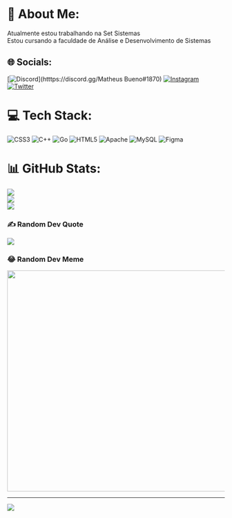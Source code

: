 # 💫 About Me:
Atualmente estou trabalhando na Set Sistemas <br>Estou cursando a faculdade  de Análise e Desenvolvimento de Sistemas<br>


## 🌐 Socials:
[![Discord](https://img.shields.io/badge/Discord-%237289DA.svg?logo=discord&logoColor=white)](htttps://discord.gg/Matheus Bueno#1870) [![Instagram](https://img.shields.io/badge/Instagram-%23E4405F.svg?logo=Instagram&logoColor=white)](https://instagram.com/_matheus.bueno) [![Twitter](https://img.shields.io/badge/Twitter-%231DA1F2.svg?logo=Twitter&logoColor=white)](https://twitter.com/lMatheusBueno) 

# 💻 Tech Stack:
![CSS3](https://img.shields.io/badge/css3-%231572B6.svg?style=for-the-badge&logo=css3&logoColor=white) ![C++](https://img.shields.io/badge/c++-%2300599C.svg?style=for-the-badge&logo=c%2B%2B&logoColor=white) ![Go](https://img.shields.io/badge/go-%2300ADD8.svg?style=for-the-badge&logo=go&logoColor=white) ![HTML5](https://img.shields.io/badge/html5-%23E34F26.svg?style=for-the-badge&logo=html5&logoColor=white) ![Apache](https://img.shields.io/badge/apache-%23D42029.svg?style=for-the-badge&logo=apache&logoColor=white) ![MySQL](https://img.shields.io/badge/mysql-%2300f.svg?style=for-the-badge&logo=mysql&logoColor=white) 	![Figma](https://img.shields.io/badge/figma-%23F24E1E.svg?style=for-the-badge&logo=figma&logoColor=white)
# 📊 GitHub Stats:
![](https://github-readme-stats.vercel.app/api?username=lMatheusBueno&theme=dark&hide_border=false&include_all_commits=true&count_private=true)<br/>
![](https://github-readme-streak-stats.herokuapp.com/?user=lMatheusBueno&theme=dark&hide_border=false)<br/>
![](https://github-readme-stats.vercel.app/api/top-langs/?username=lMatheusBueno&theme=dark&hide_border=false&include_all_commits=true&count_private=true&layout=compact)

### ✍️ Random Dev Quote
![](https://quotes-github-readme.vercel.app/api?type=horizontal&theme=radical)

### 😂 Random Dev Meme
<img src="https://random-memer.herokuapp.com/" width="512px"/>

---
[![](https://visitcount.itsvg.in/api?id=lMatheusBueno&icon=0&color=0)](https://visitcount.itsvg.in)

<!-- Proudly created with GPRM ( https://gprm.itsvg.in ) -->